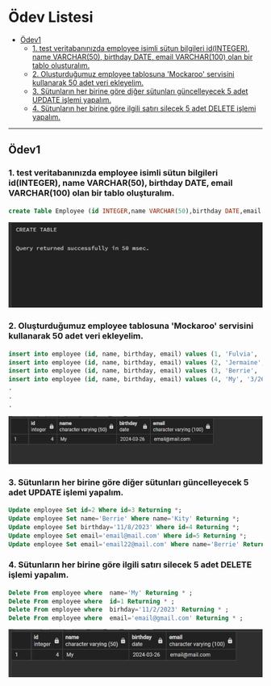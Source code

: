# Ödev Listesi

- [Ödev1](#ödev1)
   - [1. test veritabanınızda employee isimli sütun bilgileri id(INTEGER), name VARCHAR(50), birthday DATE, email VARCHAR(100) olan bir tablo oluşturalım.](#odev1-soru1)
   - [2. Oluşturduğumuz employee tablosuna 'Mockaroo' servisini kullanarak 50 adet veri ekleyelim.](#odev1-soru2)
   - [3. Sütunların her birine göre diğer sütunları güncelleyecek 5 adet UPDATE işlemi yapalım.](#odev1-soru3)
   - [4. Sütunların her birine göre ilgili satırı silecek 5 adet DELETE işlemi yapalım.](#odev1-soru4)

---

## Ödev1

### <a name="odev1-soru1"></a>1. test veritabanınızda employee isimli sütun bilgileri id(INTEGER), name VARCHAR(50), birthday DATE, email VARCHAR(100) olan bir tablo oluşturalım.
```sql
create Table Employee (id INTEGER,name VARCHAR(50),birthday DATE,email VARCHAR(100));
```
![Task1_1](images/task1_1.PNG)

### <a name="odev1-soru2"></a>2. Oluşturduğumuz employee tablosuna 'Mockaroo' servisini kullanarak 50 adet veri ekleyelim.
```sql
insert into employee (id, name, birthday, email) values (1, 'Fulvia', '7/5/2024', 'fthowless0@jigsy.com');
insert into employee (id, name, birthday, email) values (2, 'Jermaine', '12/30/2023', 'jderechter1@blogs.com');
insert into employee (id, name, birthday, email) values (3, 'Berrie', '11/8/2023', 'bbinding2@ibm.com');
insert into employee (id, name, birthday, email) values (4, 'My', '3/26/2024', 'mmaund3@spiegel.de');
.
.
.
```
![Task1_2](images/task1_2.PNG)
### <a name="odev1-soru3"></a>3. Sütunların her birine göre diğer sütunları güncelleyecek 5 adet UPDATE işlemi yapalım.
```sql
Update employee Set id=2 Where id=3 Returning *;
Update employee Set name='Berrie' Where name='Kity' Returning *;
Update employee Set birthday='11/8/2023' Where id=4 Returning *;
Update employee Set email='email@mail.com' Where id=5 Returning *;
Update employee Set email='email22@mail.com' Where name='Berrie' Returning *;
```
### <a name="odev1-soru4"></a>4. Sütunların her birine göre ilgili satırı silecek 5 adet DELETE işlemi yapalım.
```sql
Delete From employee where  name='My' Returning * ;
Delete From employee where  id=1 Returning * ;
Delete From employee where  birhday='11/2/2023' Returning * ;
Delete From employee where  email='email@gmail.com' Returning * ;
```
![Task1_4](images/task1_4.PNG)
